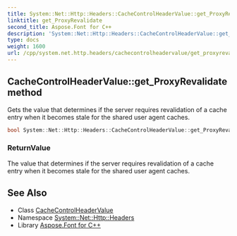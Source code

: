```yaml
---
title: System::Net::Http::Headers::CacheControlHeaderValue::get_ProxyRevalidate method
linktitle: get_ProxyRevalidate
second_title: Aspose.Font for C++
description: 'System::Net::Http::Headers::CacheControlHeaderValue::get_ProxyRevalidate method. Gets the value that determines if the server requires revalidation of a cache entry when it becomes stale for the shared user agent caches in C++.'
type: docs
weight: 1600
url: /cpp/system.net.http.headers/cachecontrolheadervalue/get_proxyrevalidate/
---
```

## CacheControlHeaderValue::get_ProxyRevalidate method


Gets the value that determines if the server requires revalidation of a cache entry when it becomes stale for the shared user agent caches.

```cpp
bool System::Net::Http::Headers::CacheControlHeaderValue::get_ProxyRevalidate()
```


### ReturnValue

The value that determines if the server requires revalidation of a cache entry when it becomes stale for the shared user agent caches.

## See Also

* Class [CacheControlHeaderValue](../)
* Namespace [System::Net::Http::Headers](../../)
* Library [Aspose.Font for C++](../../../)
